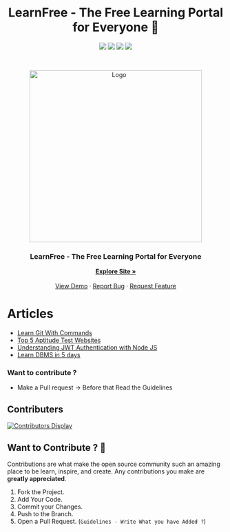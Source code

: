 <h1 align="center">LearnFree - The Free Learning Portal for Everyone 👋</h1>
<p align="center">
  <img src="https://img.shields.io/github/release-date/bhargav-joshi/LearnFree?style=for-the-badge&color=blue" />
   <img src="https://img.shields.io/github/contributors/bhargav-joshi/LearnFree?style=for-the-badge&color=orange" />
    <img src="https://img.shields.io/github/commit-activity/w/bhargav-joshi/LearnFree?style=for-the-badge&color=blueviolet" />
    <img src="https://img.shields.io/github/v/release/bhargav-joshi/LearnFree?style=for-the-badge&color=red">
</p>

<!-- PROJECT LOGO -->
<br />
<p align="center">
  <a href="#">
    <img src="https://github.com/bhargav-joshi/LearnFree/blob/main/assets/img/logo3.gif" alt="Logo" width="400">
  </a>

  <h3 align="center">LearnFree - The Free Learning Portal for Everyone</h3>

  <p align="center">
    <a href="https://bhargav-joshi.github.io/LearnFree/index.html"><strong>Explore Site »</strong></a>
    <br />
    <br />
    <a href="https://bhargav-joshi.github.io/LearnFree/index.html">View Demo</a>
    ·
    <a href="https://github.com/bhargav-joshi/LearnFree/issues">Report Bug</a>
    ·
    <a href="https://github.com/bhargav-joshi/LearnFree/issues">Request Feature</a>
  </p>
</p>

# Articles

- [ Learn Git With Commands ](https://bhargav-joshi.github.io/LearnFree/Learn-git.html)
- [Top 5 Aptitude Test Websites](https://bhargav-joshi.github.io/LearnFree/AptitudeTestWebsites.html)
- [Understanding JWT Authentication with Node JS](https://bhargav-joshi.github.io/LearnFree/jwtArticle.html)
- [Learn DBMS in 5 days](https://bhargav-joshi.github.io/LearnFree/Learn-git.html)


### Want to contribute ?
- Make a Pull request -> Before that Read the Guidelines

## Contributers 
[![Contributors Display](https://badges.pufler.dev/contributors/bhargav-joshi/LearnFree?size=50&padding=5&bots=true)](https://badges.pufler.dev)

<!-- CONTRIBUTING -->
## Want to Contribute ? 🚀

Contributions are what make the open source community such an amazing place to be learn, inspire, and create. Any contributions you make are **greatly appreciated**.

1. Fork the Project.
2. Add Your Code.
3. Commit your Changes.
4. Push to the Branch.
5. Open a Pull Request. (`Guidelines - Write What you have Added ?`)
